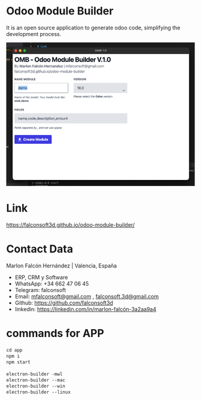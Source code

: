 # Odoo Module Builder
It is an open source application to generate odoo code, simplifying the development process.

![Alt text](https://github.com/falconsoft3d/odoo-module-builder/blob/main/img/omb.png?raw=true "Ynext")

# Link
https://falconsoft3d.github.io/odoo-module-builder/

# Contact Data
Marlon Falcón Hernández | Valencia, España
- ERP, CRM y Software
- WhatsApp: +34 662 47 06 45
- Telegram: falconsoft
- Email: mfalconsoft@gmail.com , falconsoft.3d@gmail.com
- Github: https://github.com/falconsoft3d
- linkedin: https://linkedin.com/in/marlon-falcón-3a2aa9a4

# commands for APP
````
cd app
npm i
npm start

electron-builder -mwl
electron-builder --mac
electron-builder --win
electron-builder --linux
````

